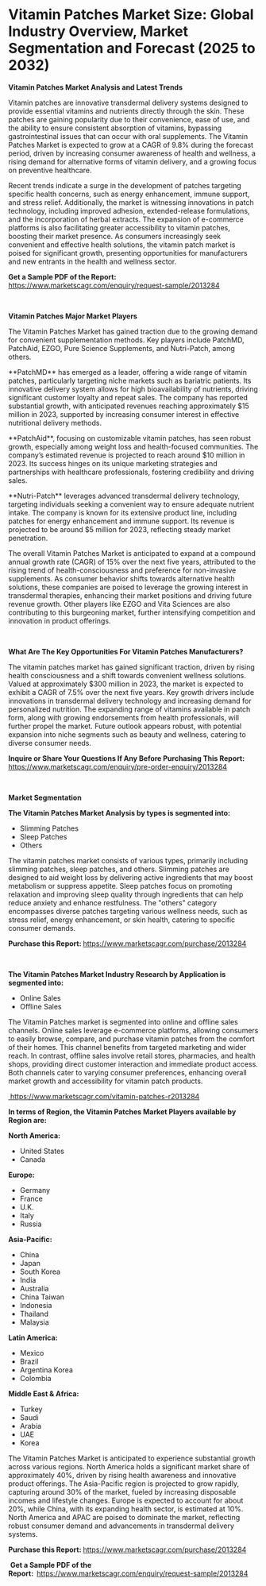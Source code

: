 <p><h1>Vitamin Patches Market Size: Global Industry Overview, Market Segmentation and Forecast (2025 to 2032)</h1></p><p><strong>Vitamin Patches Market Analysis and Latest Trends</strong></p>
<p><p>Vitamin patches are innovative transdermal delivery systems designed to provide essential vitamins and nutrients directly through the skin. These patches are gaining popularity due to their convenience, ease of use, and the ability to ensure consistent absorption of vitamins, bypassing gastrointestinal issues that can occur with oral supplements. The Vitamin Patches Market is expected to grow at a CAGR of 9.8% during the forecast period, driven by increasing consumer awareness of health and wellness, a rising demand for alternative forms of vitamin delivery, and a growing focus on preventive healthcare.</p><p>Recent trends indicate a surge in the development of patches targeting specific health concerns, such as energy enhancement, immune support, and stress relief. Additionally, the market is witnessing innovations in patch technology, including improved adhesion, extended-release formulations, and the incorporation of herbal extracts. The expansion of e-commerce platforms is also facilitating greater accessibility to vitamin patches, boosting their market presence. As consumers increasingly seek convenient and effective health solutions, the vitamin patch market is poised for significant growth, presenting opportunities for manufacturers and new entrants in the health and wellness sector.</p></p>
<p><strong>Get a Sample PDF of the Report:&nbsp;</strong> <a href="https://www.marketscagr.com/enquiry/request-sample/2013284?utm_campaign=2667&utm_medium=2&utm_source=Github&utm_content=ia&utm_term=19042025&utm_id=vitamin-patches">https://www.marketscagr.com/enquiry/request-sample/2013284</a></p>
<p>&nbsp;</p>
<p><strong>Vitamin Patches Major Market Players</strong></p>
<p><p>The Vitamin Patches Market has gained traction due to the growing demand for convenient supplementation methods. Key players include PatchMD, PatchAid, EZGO, Pure Science Supplements, and Nutri-Patch, among others. </p><p>**PatchMD** has emerged as a leader, offering a wide range of vitamin patches, particularly targeting niche markets such as bariatric patients. Its innovative delivery system allows for high bioavailability of nutrients, driving significant customer loyalty and repeat sales. The company has reported substantial growth, with anticipated revenues reaching approximately $15 million in 2023, supported by increasing consumer interest in effective nutritional delivery methods.</p><p>**PatchAid**, focusing on customizable vitamin patches, has seen robust growth, especially among weight loss and health-focused communities. The company’s estimated revenue is projected to reach around $10 million in 2023. Its success hinges on its unique marketing strategies and partnerships with healthcare professionals, fostering credibility and driving sales.</p><p>**Nutri-Patch** leverages advanced transdermal delivery technology, targeting individuals seeking a convenient way to ensure adequate nutrient intake. The company is known for its extensive product line, including patches for energy enhancement and immune support. Its revenue is projected to be around $5 million for 2023, reflecting steady market penetration.</p><p>The overall Vitamin Patches Market is anticipated to expand at a compound annual growth rate (CAGR) of 15% over the next five years, attributed to the rising trend of health-consciousness and preference for non-invasive supplements. As consumer behavior shifts towards alternative health solutions, these companies are poised to leverage the growing interest in transdermal therapies, enhancing their market positions and driving future revenue growth. Other players like EZGO and Vita Sciences are also contributing to this burgeoning market, further intensifying competition and innovation in product offerings.</p></p>
<p>&nbsp;</p>
<p><strong>What Are The Key Opportunities For Vitamin Patches Manufacturers?</strong></p>
<p><p>The vitamin patches market has gained significant traction, driven by rising health consciousness and a shift towards convenient wellness solutions. Valued at approximately $300 million in 2023, the market is expected to exhibit a CAGR of 7.5% over the next five years. Key growth drivers include innovations in transdermal delivery technology and increasing demand for personalized nutrition. The expanding range of vitamins available in patch form, along with growing endorsements from health professionals, will further propel the market. Future outlook appears robust, with potential expansion into niche segments such as beauty and wellness, catering to diverse consumer needs.</p></p>
<p><strong>Inquire or Share Your Questions If Any Before Purchasing This Report:</strong> <a href="https://www.marketscagr.com/enquiry/pre-order-enquiry/2013284?utm_campaign=2667&utm_medium=2&utm_source=Github&utm_content=ia&utm_term=19042025&utm_id=vitamin-patches">https://www.marketscagr.com/enquiry/pre-order-enquiry/2013284</a></p>
<p>&nbsp;</p>
<p><strong>Market Segmentation</strong></p>
<p><strong>The Vitamin Patches Market Analysis by types is segmented into:</strong></p>
<p><ul><li>Slimming Patches</li><li>Sleep Patches</li><li>Others</li></ul></p>
<p><p>The vitamin patches market consists of various types, primarily including slimming patches, sleep patches, and others. Slimming patches are designed to aid weight loss by delivering active ingredients that may boost metabolism or suppress appetite. Sleep patches focus on promoting relaxation and improving sleep quality through ingredients that can help reduce anxiety and enhance restfulness. The "others" category encompasses diverse patches targeting various wellness needs, such as stress relief, energy enhancement, or skin health, catering to specific consumer demands.</p></p>
<p><strong>Purchase this Report:&nbsp;</strong><a href="https://www.marketscagr.com/purchase/2013284?utm_campaign=2667&utm_medium=2&utm_source=Github&utm_content=ia&utm_term=19042025&utm_id=vitamin-patches">https://www.marketscagr.com/purchase/2013284</a></p>
<p>&nbsp;</p>
<p><strong>The Vitamin Patches Market Industry Research by Application is segmented into:</strong></p>
<p><ul><li>Online Sales</li><li>Offline Sales</li></ul></p>
<p><p>The Vitamin Patches market is segmented into online and offline sales channels. Online sales leverage e-commerce platforms, allowing consumers to easily browse, compare, and purchase vitamin patches from the comfort of their homes. This channel benefits from targeted marketing and wider reach. In contrast, offline sales involve retail stores, pharmacies, and health shops, providing direct customer interaction and immediate product access. Both channels cater to varying consumer preferences, enhancing overall market growth and accessibility for vitamin patch products.</p></p>
<p><a href="https://www.marketscagr.com/vitamin-patches-r2013284?utm_campaign=2667&utm_medium=2&utm_source=Github&utm_content=ia&utm_term=19042025&utm_id=vitamin-patches">&nbsp;https://www.marketscagr.com/vitamin-patches-r2013284</a></p>
<p><strong>In terms of Region, the Vitamin Patches Market Players available by Region are:</strong></p>
<p>
    <p> <strong> North America: </strong>
        <ul>
            <li>United States</li>
            <li>Canada</li>
        </ul>
        </p> 
    <p> <strong> Europe: </strong>
        <ul>
            <li>Germany</li>
            <li>France</li>
            <li>U.K.</li>
            <li>Italy</li>
            <li>Russia</li>
        </ul>
        </p> 
    <p> <strong> Asia-Pacific: </strong>
        <ul>
            <li>China</li>
            <li>Japan</li>
            <li>South Korea</li>
            <li>India</li>
            <li>Australia</li>
            <li>China Taiwan</li>
            <li>Indonesia</li>
            <li>Thailand</li>
            <li>Malaysia</li>
        </ul>
        </p> 
    <p> <strong> Latin America: </strong>
        <ul>
            <li>Mexico</li>
            <li>Brazil</li>
            <li>Argentina Korea</li>
            <li>Colombia</li>
        </ul>
        </p> 
    <p> <strong> Middle East & Africa: </strong>
        <ul>
            <li>Turkey</li>
            <li>Saudi</li>
            <li>Arabia</li>
            <li>UAE</li>
            <li>Korea</li>
        </ul>
    </p>
    </p>
<p><p>The Vitamin Patches Market is anticipated to experience substantial growth across various regions. North America holds a significant market share of approximately 40%, driven by rising health awareness and innovative product offerings. The Asia-Pacific region is projected to grow rapidly, capturing around 30% of the market, fueled by increasing disposable incomes and lifestyle changes. Europe is expected to account for about 20%, while China, with its expanding health sector, is estimated at 10%. North America and APAC are poised to dominate the market, reflecting robust consumer demand and advancements in transdermal delivery systems.</p></p>
<p><strong>Purchase this Report: </strong><a href="https://www.marketscagr.com/purchase/2013284?utm_campaign=2667&utm_medium=2&utm_source=Github&utm_content=ia&utm_term=19042025&utm_id=vitamin-patches">https://www.marketscagr.com/purchase/2013284</a></p>
<p>&nbsp;<strong>Get a Sample PDF of the Report:&nbsp;&nbsp;</strong><a href="https://www.marketscagr.com/enquiry/request-sample/2013284?utm_campaign=2667&utm_medium=2&utm_source=Github&utm_content=ia&utm_term=19042025&utm_id=vitamin-patches">https://www.marketscagr.com/enquiry/request-sample/2013284</a></p>
<p><strong></strong></p>
<p><p></p><p></p><p></p></p>